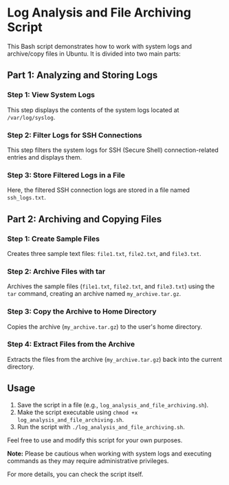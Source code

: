 # Log Analysis and File Archiving Script

This Bash script demonstrates how to work with system logs and archive/copy files in Ubuntu. It is divided into two main parts:

## Part 1: Analyzing and Storing Logs

### Step 1: View System Logs
This step displays the contents of the system logs located at `/var/log/syslog`.

### Step 2: Filter Logs for SSH Connections
This step filters the system logs for SSH (Secure Shell) connection-related entries and displays them.

### Step 3: Store Filtered Logs in a File
Here, the filtered SSH connection logs are stored in a file named `ssh_logs.txt`.

## Part 2: Archiving and Copying Files

### Step 1: Create Sample Files
Creates three sample text files: `file1.txt`, `file2.txt`, and `file3.txt`.

### Step 2: Archive Files with tar
Archives the sample files (`file1.txt`, `file2.txt`, and `file3.txt`) using the `tar` command, creating an archive named `my_archive.tar.gz`.

### Step 3: Copy the Archive to Home Directory
Copies the archive (`my_archive.tar.gz`) to the user's home directory.

### Step 4: Extract Files from the Archive
Extracts the files from the archive (`my_archive.tar.gz`) back into the current directory.

## Usage
1. Save the script in a file (e.g., `log_analysis_and_file_archiving.sh`).
2. Make the script executable using `chmod +x log_analysis_and_file_archiving.sh`.
3. Run the script with `./log_analysis_and_file_archiving.sh`.

Feel free to use and modify this script for your own purposes.

**Note:** Please be cautious when working with system logs and executing commands as they may require administrative privileges.

For more details, you can check the script itself.

